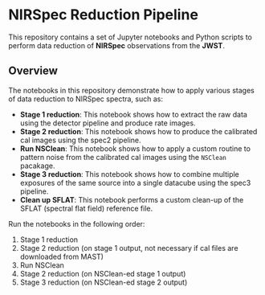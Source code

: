 # NIRSpec Reduction Pipeline

This repository contains a set of Jupyter notebooks and Python scripts to perform 
data reduction of **NIRSpec** observations from the **JWST**.

## Overview

The notebooks in this repository demonstrate how to apply various stages of data reduction to NIRSpec spectra, such as:

- **Stage 1 reduction**: This notebook shows how to extract the raw data using the 
 detector pipeline and produce rate images.
- **Stage 2 reduction**: This notebook shows how to produce the calibrated cal 
  images using the spec2 pipeline.
- **Run NSClean**: This notebook shows how to apply a custom routine to pattern noise 
  from the calibrated cal images using the `NSClean` pacakage.
- **Stage 3 reduction**: This notebook shows how to combine multiple exposures of 
  the same source into a single datacube using the spec3 pipeline.
- **Clean up SFLAT**: This notebook performs a custom clean-up of the SFLAT (spectral flat field) reference file.

Run the notebooks in the following order:

1. Stage 1 reduction
2. Stage 2 reduction (on stage 1 output, not necessary if cal files are downloaded from MAST) 
3. Run NSClean
4. Stage 2 reduction (on NSClean-ed stage 1 output)
5. Stage 3 reduction (on NSClean-ed stage 2 output)
